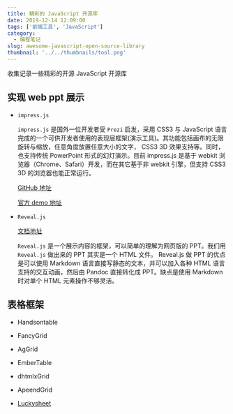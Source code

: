```yaml
---
title: 精彩的 JavaScript 开源库
date: 2019-12-14 12:09:00
tags: ['前端工具', 'JavaScript']
category:
  - 编程笔记
slug: awesome-javascript-open-source-library
thumbnail: '../../thumbnails/tool.png'
---
```


收集记录一些精彩的开源 JavaScript 开源库

## 实现 web ppt 展示

- `impress.js`

  `impress.js` 是国外一位开发者受 `Prezi` 启发，采用 CSS3 与 JavaScript 语言完成的一个可供开发者使用的表现层框架(演示工具)。其功能包括画布的无限旋转与缩放，任意角度放置任意大小的文字， CSS3 3D 效果支持等。同时，也支持传统 PowerPoint 形式的幻灯演示。目前 impress.js 是基于 webkit 浏览器（Chrome、Safari）开发，而在其它基于非 webkit 引擎，但支持 CSS3 3D 的浏览器也能正常运行。

  [GitHub 地址](https://github.com/bartaz/impress.js)

  [官方 demo 地址](https://impress.js.org/#/step-2)

- `Reveal.js`

  [文档地址](https://revealjs.com/)

  `Reveal.js` 是一个展示内容的框架，可以简单的理解为网页版的 PPT。我们用 `Reveal.js` 做出来的 PPT 其实是一个 HTML 文件。 Reveal.js 做 PPT 的优点是可以使用 Markdown 语言直接写静态的文本，并可以加入各种 HTML 语言支持的交互动画，然后由 Pandoc 直接转化成 PPT。缺点是使用 Markdown 时对单个 HTML 元素操作不够灵活。

## 表格框架

- Handsontable

- FancyGrid

- AgGrid

- EmberTable

- dhtmlxGrid

- ApeendGrid

- [Luckysheet](https://github.com/mengshukeji/Luckysheet/blob/master/README-zh.md)
